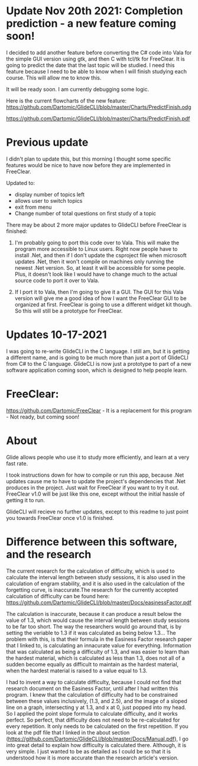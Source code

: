 # Update Nov 20th 2021: Completion prediction - a new feature coming soon!
I decided to add another feature before converting the C# code into Vala for the simple GUI version using gtk, and then C with tcl/tk for FreeClear. It is going to predict the date that the last topic will be studied. I need this feature because I need to be able to know when I will finish studying each course. This will allow me to know this.

It will be ready soon. I am currently debugging some logic.

Here is the current flowcharts of the new feature: 
https://github.com/Dartomic/GlideCLI/blob/master/Charts/PredictFinish.odg

https://github.com/Dartomic/GlideCLI/blob/master/Charts/PredictFinish.pdf


# Previous update
I didn't plan to update this, but this morning I thought some specific features would be nice to have now before they are implemented in FreeClear.

Updated to:
* display number of topics left
* allows user to switch topics
* exit from menu
* Change number of total questions on first study of a topic
   
There may be about 2 more major updates to GlideCLI before FreeClear is finished:
1) I'm probably going to port this code over to Vala. This will make the program more accessible to Linux users. Right now people have to install .Net, and then if I don't update the csproject file when microsoft updates .Net, then it won't compile on machines only running the newest .Net version. So, at least it will be accessible for some people. Plus, it doesn't look like I would have to change much to the actual source code to port it over to Vala.

2) If I port it to Vala, then I'm going to give it a GUI. The GUI for this Vala version will give me a good idea of how I want the FreeClear GUI to be organized at first. FreeClear is going to use a different widget kit though. So this will still be a prototype for FreeClear.


# Updates 10-17-2021
I was going to re-write GlideCLI in the C language. I still am, but it is getting a different name, and is going to be much more than just a port of GlideCLI from C# to the C language. GlideCLI is now just a prototype to part of a new software application coming soon, which is designed to help people learn.

# FreeClear:
 https://github.com/Dartomic/FreeClear - It is a replacement for this program - Not ready, but coming soon!







# About
Glide allows people who use it to study more efficiently, and learn at a very fast rate. 

I took instructions down for how to compile or run this app, because .Net updates cause me to have to update the project's dependencies that .Net produces in the project. Just wait for FreeClear if you want to try it out. FreeClear v1.0 will be just like this one, except without the initial hassle of getting it to run.

GlideCLI will recieve no further updates, except to this readme to just point you towards FreeClear once v1.0 is finished.






# Difference between this software, and the research
The current research for the calculation of difficulty, which is used to calculate the interval length between study sessions, it is also used in the calculation of engram stability, and it is also used in the calculation of the forgetting curve, is inaccurate.The research for the currently accepted calculation of difficulty can be found here: https://github.com/Dartomic/GlideCLI/blob/master/Docs/easinessFactor.pdf

The calculation is inaccurate, because it can produce a result below the value of 1.3, which would cause the interval length between study sessions to be far too short. The way the researchers would go around that, is by setting the veriable to 1.3 if it was calculated as being below 1.3... The problem with this, is that their formula in the Easiness Factor research paper that I linked to, is calculating an innacurate value for everything. Information that was calculated as being a difficulty of 1.3, and was easier to learn than the hardest material, which is calculated as less than 1.3, does not all of a sudden become equally as difficult to maintain as the hardest material, when the hardest material is raised to a value equal to 1.3. 

I had to invent a way to calculate difficulty, because I could not find that research document on the Easiness Factor, until after I had written this program. I knew that the calculation of difficulty had to be constrained between these values inclusively, (1.3, and 2.5), and the image of a sloped line on a graph, intersecting y at 1.3, and x at 0, just popped into my head. So I applied the point slope formula to calculate difficulty, and it works perfect. So perfect, that difficulty does not need to be re-calculated for every repetition. It only needs to be calculated on the first repetition. If you look at the pdf file that I linked in the about section (https://github.com/Dartomic/GlideCLI/blob/master/Docs/Manual.pdf), I go into great detail to explain how difficulty is calculated there. Although, it is very simple. I just wanted to be as detailed as I could be so that it is understood how it is more accurate than the research article's version.
